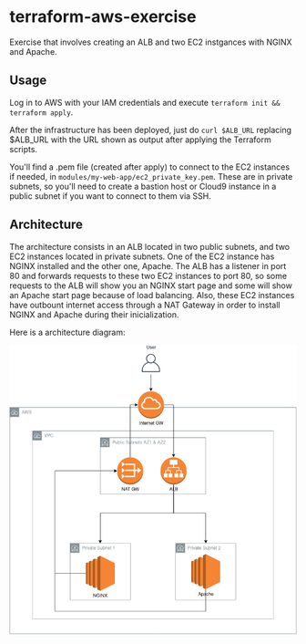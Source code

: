 # terraform-aws-exercise
Exercise that involves creating an ALB and two EC2 instgances with NGINX and Apache.

## Usage

Log in to AWS with your IAM credentials and execute `terraform init && terraform apply`.

After the infrastructure has been deployed, just do `curl $ALB_URL` replacing $ALB_URL with the URL shown as output after applying the Terraform scripts.

You'll find a .pem file (created after apply) to connect to the EC2 instances if needed, in `modules/my-web-app/ec2_private_key.pem`. These are in private subnets, so you'll need to create a bastion host or Cloud9 instance in a public subnet if you want to connect to them via SSH.

## Architecture

The architecture consists in an ALB located in two public subnets, and two EC2 instances located in private subnets. One of the EC2 instance has NGINX installed and the other one, Apache. The ALB has a listener in port 80 and forwards requests to these two EC2 instances to port 80, so some requests to the ALB will show you an NGINX start page and some will show an Apache start page because of load balancing. Also, these EC2 instances have outbount internet access through a NAT Gateway in order to install NGINX and Apache during their inicialization.

Here is a architecture diagram:

<p align="center">
  <img src="resources/architecture.png">
</p>
